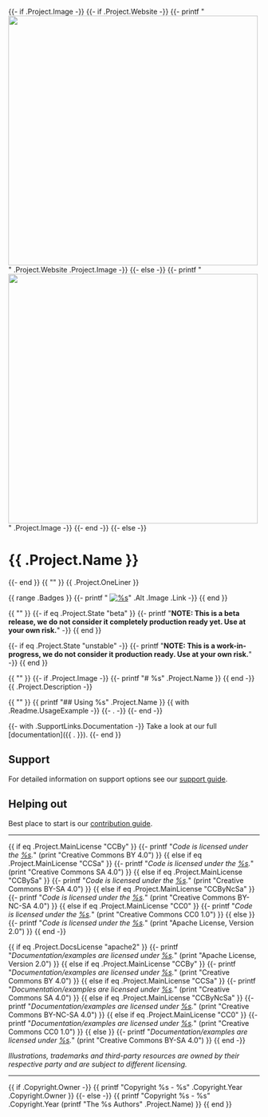 {{- if .Project.Image -}}
  {{- if .Project.Website -}}
    {{- printf "<a href='%s'><img src='%s' width='500'/></a>" .Project.Website .Project.Image -}}
  {{- else -}}
    {{- printf "<img src='%s' width='500'/>" .Project.Image -}}
  {{- end -}}
{{- else -}}
# {{ .Project.Name }}
{{- end }}
{{ "" }}
{{ .Project.OneLiner }}

{{ range .Badges }}
  {{- printf " [![%s](%s)](%s)" .Alt .Image .Link -}}
{{ end }}

{{ "" }}
{{- if eq .Project.State "beta" }}
  {{- printf "**NOTE: This is a beta release, we do not consider it completely production ready yet. Use at your own risk.**" -}}
{{ end }}

{{- if eq .Project.State "unstable" -}}
  {{- printf "**NOTE: This is a work-in-progress, we do not consider it production ready. Use at your own risk.**" -}}
{{ end }}

{{ "" }}
{{- if .Project.Image -}}
{{- printf "# %s" .Project.Name }}
{{ end -}}
{{ .Project.Description -}}

{{ "" }}
{{ printf "## Using %s" .Project.Name }}
{{ with .Readme.UsageExample -}}
  {{- . -}}
{{- end -}}

{{- with .SupportLinks.Documentation -}}
Take a look at our full [documentation]({{ . }}).
{{- end }}

## Support
For detailed information on support options see our [support guide](/SUPPORT.md).

## Helping out
Best place to start is our [contribution guide](/CONTRIBUTING.md).

----

{{ if eq .Project.MainLicense "CCBy" }}
  {{- printf "*Code is licensed under the [%s](/LICENSE).*" (print "Creative Commons BY 4.0") }}
{{ else if eq .Project.MainLicense "CCSa" }}
  {{- printf "*Code is licensed under the [%s](/LICENSE).*" (print "Creative Commons SA 4.0") }}
{{ else if eq .Project.MainLicense "CCBySa" }}
  {{- printf "*Code is licensed under the [%s](/LICENSE).*" (print "Creative Commons BY-SA 4.0") }}
{{ else if eq .Project.MainLicense "CCByNcSa" }}
  {{- printf "*Code is licensed under the [%s](/LICENSE).*" (print "Creative Commons BY-NC-SA 4.0") }}
{{ else if eq .Project.MainLicense "CC0" }}
  {{- printf "*Code is licensed under the [%s](/LICENSE).*" (print "Creative Commons CC0 1.0") }}
{{ else }}
  {{- printf "*Code is licensed under the [%s](/LICENSE).*" (print "Apache License, Version 2.0") }}
{{ end -}}

{{ if eq .Project.DocsLicense "apache2" }}
  {{- printf "*Documentation/examples are licensed under [%s](/docs/LICENSE).*" (print "Apache License, Version 2.0") }}
{{ else if eq .Project.MainLicense "CCBy" }}
  {{- printf "*Documentation/examples are licensed under [%s](/docs/LICENSE).*" (print "Creative Commons BY 4.0") }}
{{ else if eq .Project.MainLicense "CCSa" }}
  {{- printf "*Documentation/examples are licensed under [%s](/docs/LICENSE).*" (print "Creative Commons SA 4.0") }}
{{ else if eq .Project.MainLicense "CCByNcSa" }}
  {{- printf "*Documentation/examples are licensed under [%s](/docs/LICENSE).*" (print "Creative Commons BY-NC-SA 4.0") }}
{{ else if eq .Project.MainLicense "CC0" }}
  {{- printf "*Documentation/examples are licensed under [%s](/docs/LICENSE).*" (print "Creative Commons CC0 1.0") }}
{{ else }}
  {{- printf "*Documentation/examples are licensed under [%s](/docs/LICENSE).*" (print "Creative Commons BY-SA 4.0") }}
{{ end -}}

*Illustrations, trademarks and third-party resources are owned by their respective party and are subject to different licensing.*

---

{{ if .Copyright.Owner -}}
  {{ printf "Copyright %s - %s" .Copyright.Year .Copyright.Owner }}
{{- else -}}
  {{ printf "Copyright %s - %s" .Copyright.Year (printf "The %s Authors" .Project.Name) }}
{{ end }}
